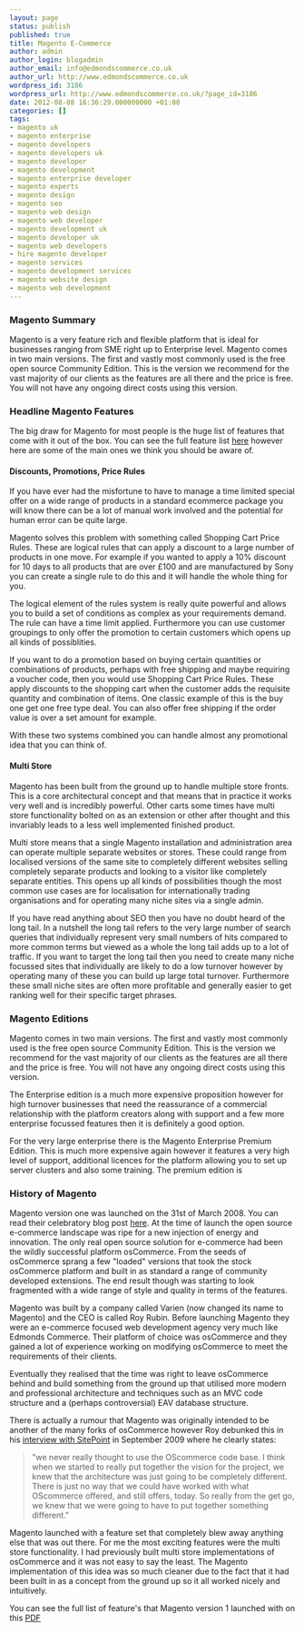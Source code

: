 ```yaml
---
layout: page
status: publish
published: true
title: Magento E-Commerce
author: admin
author_login: blogadmin
author_email: info@edmondscommerce.co.uk
author_url: http://www.edmondscommerce.co.uk
wordpress_id: 3186
wordpress_url: http://www.edmondscommerce.co.uk/?page_id=3186
date: 2012-08-08 16:36:29.000000000 +01:00
categories: []
tags:
- magento uk
- magento enterprise
- magento developers
- magento developers uk
- magento developer
- magento development
- magento enterprise developer
- magento experts
- magento design
- magento seo
- magento web design
- magento web developer
- magento development uk
- magento developer uk
- magento web developers
- hire magento developer
- magento services
- magento development services
- magento website design
- magento web development
---
```

<h3>Magento Summary</h3>

Magento is a very feature rich and flexible platform that is ideal for businesses ranging from SME right up to Enterprise level. Magento comes in two main versions. The first and vastly most commonly used is the free open source Community Edition. This is the version we recommend for the vast majority of our clients as the features are all there and the price is free. You will not have any ongoing direct costs using this version.

<h3>Headline Magento Features</h3>

The big draw for Magento for most people is the huge list of features that come with it out of the box. You can see the full feature list <a href="http://www.magentocommerce.com/images/uploads/magento-feature-list.pdf" title="Magento Features" target="_blank">here</a> however here are some of the main ones we think you should be aware of.

<h4>Discounts, Promotions, Price Rules</h4>

If you have ever had the misfortune to have to manage a time limited special offer on a wide range of products in a standard ecommerce package you will know there can be a lot of manual work involved and the potential for human error can be quite large. 

Magento solves this problem with something called Shopping Cart Price Rules. These are logical rules that can apply a discount to a large number of products in one move. For example if you wanted to apply a 10% discount for 10 days to all products that are over £100 and are manufactured by Sony you can create a single rule to do this and it will handle the whole thing for you. 

The logical element of the rules system is really quite powerful and allows you to build a set of conditions as complex as your requirements demand. The rule can have a time limit applied. Furthermore you can use customer groupings to only offer the promotion to certain customers which opens up all kinds of possiblities.

If you want to do a promotion based on buying certain quantities or combinations of products, perhaps with free shipping and maybe requiring a voucher code, then you would use Shopping Cart Price Rules. These apply discounts to the shopping cart when the customer adds the requisite quantity and combination of items. One classic example of this is the buy one get one free type deal. You can also offer free shipping if the order value is over a set amount for example. 

With these two systems combined you can handle almost any promotional idea that you can think of.

<h4>Multi Store</h4>

Magento has been built from the ground up to handle multiple store fronts. This is a core architectural concept and that means that in practice it works very well and is incredibly powerful. Other carts some times have multi store functionality bolted on as an extension or other after thought and this invariably leads to a less well implemented finished product.

Multi store means that a single Magento installation and administration area can operate multiple separate websites or stores. These could range from localised versions of the same site to completely different websites selling completely separate products and looking to a visitor like completely separate entities. This opens up all kinds of possibilities though the most common use cases are for localisation for internationally trading organisations and for operating many niche sites via a single admin. 

If you have read anything about SEO then you have no doubt heard of the long tail. In a nutshell the long tail refers to the very large number of search queries that individually represent very small numbers of hits compared to more common terms but viewed as a whole the long tail adds up to a lot of traffic. If you want to target the long tail then you need to create many niche focussed sites that individually are likely to do a low turnover however by operating many of these you can build up large total turnover. Furthermore these small niche sites are often more profitable and generally easier to get ranking well for their specific target phrases.

<h3>Magento Editions</h3>

Magento comes in two main versions. The first and vastly most commonly used is the free open source Community Edition. This is the version we recommend for the vast majority of our clients as the features are all there and the price is free. You will not have any ongoing direct costs using this version.

The Enterprise edition is a much more expensive proposition however for high turnover businesses that need the reassurance of a commercial relationship with the platform creators along with support and a few more enterprise focussed features then it is definitely a good option.

For the very large enterprise there is the Magento Enterprise Premium Edition. This is much more expensive again however it features a very high level of support, additional licences for the platform allowing you to set up server clusters and also some training. The premium edition is 


<h3>History of Magento</h3>

Magento version one was launched on the 31st of March 2008. You can read their celebratory blog post <a href="http://www.magentocommerce.com/blog/comments/magento-10/" target="_blank">here</a>.  At the time of launch the open source e-commerce landscape was ripe for a new injection of energy and innovation. The only real open source solution for e-commerce had been the wildly successful platform osCommerce. From the seeds of osCommerce sprang a few "loaded" versions that took the stock osCommerce platform and built in as standard a range of community developed extensions. The end result though was starting to look fragmented with a wide range of style and quality in terms of the features.

Magento was built by a company called Varien (now changed its name to Magento) and the CEO is called Roy Rubin. Before launching Magento they were an e-commerce focused web development agency very much like Edmonds Commerce. Their platform of choice was osCommerce and they gained a lot of experience working on modifying osCommerce to meet the requirements of their clients.

Eventually they realised that the time was right to leave osCommerce behind and build something from the ground up that utilised more modern and professional architecture and techniques such as an MVC code structure and a (perhaps controversial) EAV database structure.

There is actually a rumour that Magento was originally intended to be another of the many forks of osCommerce however Roy debunked this in his <a href="http://www.sitepoint.com/podcast-29-roy-rubin-magento/" target="_blank">interview with SitePoint</a> in September 2009 where he clearly states:

<blockquote>"we never really thought to use the OScommerce code base. I think when we started to really put together the vision for the project, we knew that the architecture was just going to be completely different. There is just no way that we could have worked with what OScommerce offered, and still offers, today. So really from the get go, we knew that we were going to have to put together something different."</blockquote>

Magento launched with a feature set that completely blew away anything else that was out there. For me the most exciting features were the multi store functionality. I had previously built multi store implementations of osCommerce and it was not easy to say the least. The Magento implementation of this idea was so much cleaner due  to the fact that it had been built in as a concept from the ground up so it all worked nicely and intuitively.

You can see the full list of feature's that Magento version 1 launched with on this <a href="http://www.magentocommerce.com/doc/features.pdf">PDF</a>
